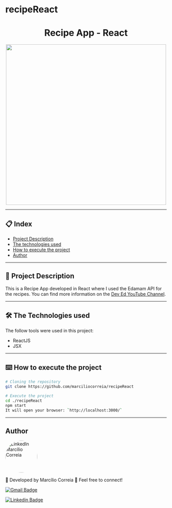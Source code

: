 # recipeReact
 
<h1 align="center">Recipe App - React</h1>
 <p align="center">
  <img src="https://user-images.githubusercontent.com/49158754/101897179-0df78c80-3ba2-11eb-8552-0d5aa27c5a41.gif" width="500"/>
 </p>
 
---
## 📋 Index
- [Project Description](#-Project-Description)
- [The technologies used](#-The-Technologies-used)
- [How to execute the project](#-How-to-execute-the-project)
- [Author](#-Author)

---
<a name="-Project-Description"></a>
## 🚀 Project Description
<p>This is a Recipe App developed in React where I used the Edamam API for the recipes. You can find more information on the <a href="https://www.youtube.com/watch?v=pCA4qpQDZD8&ab_channel=DevEd">Dev Ed YouTube Channel</a>.</p>

--- 
<a name="-The-Technologies-used"></a>
## 🛠️ The Technologies used 

The follow tools were used in this project:
* ReactJS
* JSX

---
<a name="-How-to-execute-the-project"></a>
## ⌨️ How to execute the project

```bash
# Cloning the repository
git clone https://github.com/marciliocorreia/recipeReact

# Execute the project
cd ./recipeReact
npm start
It will open your browser: `http://localhost:3000/`
```

---
<a name="-Author"></a>
## Author
<a href="https://www.linkedin.com/in/marciliocorreia/" title="MarcilioCorreia"><img style="border-radius: 50%;" src="https://avatars0.githubusercontent.com/u/49158754?s=460&u=8d2c3e8f7e3441a6b150758a720e7e4379e36407&v=4" width="100px;" alt="LinkedIn Marcílio Correia"/></a>

🚀 Developed by Marcílio Correia 👋 Feel free to connect!


[![Gmail Badge](https://img.shields.io/badge/-marcilio.msc@gmail.com-c14438?style=flat-square&logo=Gmail&logoColor=white&link=mailto:marcilio.msc@gmail.com)](mailto:marcilio.msc@gmail.com)


<a href="https://www.linkedin.com/in/marciliocorreia/">![Linkedin Badge](https://img.shields.io/badge/linkedin-%230077B5.svg?&style=for-the-badge&logo=linkedin&logoColor=white&link=https://www.linkedin.com/in/marciliocorreia/)</a>
